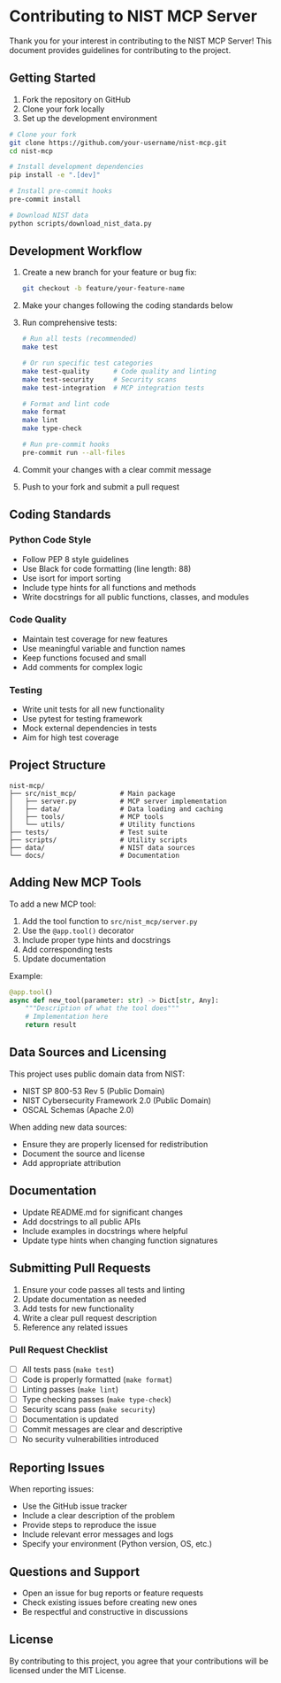 # Contributing to NIST MCP Server

Thank you for your interest in contributing to the NIST MCP Server! This document provides guidelines for contributing to the project.

## Getting Started

1. Fork the repository on GitHub
2. Clone your fork locally
3. Set up the development environment

```bash
# Clone your fork
git clone https://github.com/your-username/nist-mcp.git
cd nist-mcp

# Install development dependencies
pip install -e ".[dev]"

# Install pre-commit hooks
pre-commit install

# Download NIST data
python scripts/download_nist_data.py
```

## Development Workflow

1. Create a new branch for your feature or bug fix:
   ```bash
   git checkout -b feature/your-feature-name
   ```

2. Make your changes following the coding standards below

3. Run comprehensive tests:
   ```bash
   # Run all tests (recommended)
   make test

   # Or run specific test categories
   make test-quality      # Code quality and linting
   make test-security     # Security scans
   make test-integration  # MCP integration tests

   # Format and lint code
   make format
   make lint
   make type-check

   # Run pre-commit hooks
   pre-commit run --all-files
   ```

4. Commit your changes with a clear commit message

5. Push to your fork and submit a pull request

## Coding Standards

### Python Code Style
- Follow PEP 8 style guidelines
- Use Black for code formatting (line length: 88)
- Use isort for import sorting
- Include type hints for all functions and methods
- Write docstrings for all public functions, classes, and modules

### Code Quality
- Maintain test coverage for new features
- Use meaningful variable and function names
- Keep functions focused and small
- Add comments for complex logic

### Testing
- Write unit tests for all new functionality
- Use pytest for testing framework
- Mock external dependencies in tests
- Aim for high test coverage

## Project Structure

```
nist-mcp/
├── src/nist_mcp/           # Main package
│   ├── server.py           # MCP server implementation
│   ├── data/               # Data loading and caching
│   ├── tools/              # MCP tools
│   └── utils/              # Utility functions
├── tests/                  # Test suite
├── scripts/                # Utility scripts
├── data/                   # NIST data sources
└── docs/                   # Documentation
```

## Adding New MCP Tools

To add a new MCP tool:

1. Add the tool function to `src/nist_mcp/server.py`
2. Use the `@app.tool()` decorator
3. Include proper type hints and docstrings
4. Add corresponding tests
5. Update documentation

Example:
```python
@app.tool()
async def new_tool(parameter: str) -> Dict[str, Any]:
    """Description of what the tool does"""
    # Implementation here
    return result
```

## Data Sources and Licensing

This project uses public domain data from NIST:
- NIST SP 800-53 Rev 5 (Public Domain)
- NIST Cybersecurity Framework 2.0 (Public Domain)
- OSCAL Schemas (Apache 2.0)

When adding new data sources:
- Ensure they are properly licensed for redistribution
- Document the source and license
- Add appropriate attribution

## Documentation

- Update README.md for significant changes
- Add docstrings to all public APIs
- Include examples in docstrings where helpful
- Update type hints when changing function signatures

## Submitting Pull Requests

1. Ensure your code passes all tests and linting
2. Update documentation as needed
3. Add tests for new functionality
4. Write a clear pull request description
5. Reference any related issues

### Pull Request Checklist

- [ ] All tests pass (`make test`)
- [ ] Code is properly formatted (`make format`)
- [ ] Linting passes (`make lint`)
- [ ] Type checking passes (`make type-check`)
- [ ] Security scans pass (`make security`)
- [ ] Documentation is updated
- [ ] Commit messages are clear and descriptive
- [ ] No security vulnerabilities introduced

## Reporting Issues

When reporting issues:
- Use the GitHub issue tracker
- Include a clear description of the problem
- Provide steps to reproduce the issue
- Include relevant error messages and logs
- Specify your environment (Python version, OS, etc.)

## Questions and Support

- Open an issue for bug reports or feature requests
- Check existing issues before creating new ones
- Be respectful and constructive in discussions

## License

By contributing to this project, you agree that your contributions will be licensed under the MIT License.
